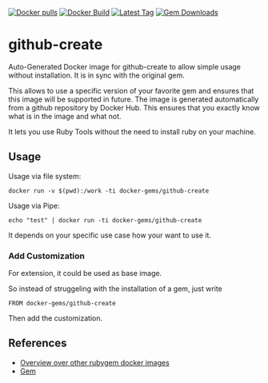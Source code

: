 [![Docker pulls](https://img.shields.io/docker/pulls/rubygem/github-create.svg)](https://hub.docker.com/r/rubygem/github-create/)
[![Docker Build](https://img.shields.io/docker/automated/rubygem/github-create.svg)](https://hub.docker.com/r/rubygem/github-create/)
[![Latest Tag](https://img.shields.io/github/tag/docker-rubygem/github-create.svg)](https://hub.docker.com/r/rubygem/github-create/)
[![Gem Downloads](https://img.shields.io/gem/dt/github-create.svg)](https://rubygems.org/gems/github-create/)
# github-create

Auto-Generated Docker image for github-create to allow simple usage without installation.
It is in sync with the original gem.

This allows to use a specific version of your favorite gem and ensures that this image will be supported in future.
The image is generated automatically from a github repository by Docker Hub.
This ensures that you exactly know what is in the image and what not.

It lets you use Ruby Tools without the need to install ruby on your machine.

## Usage

Usage via file system:

`docker run -v $(pwd):/work -ti docker-gems/github-create`

Usage via Pipe:

`echo "test" | docker run -ti docker-gems/github-create`

It depends on your specific use case how your want to use it.

### Add Customization

For extension, it could be used as base image.

So instead of struggeling with the installation of a gem, just write

`FROM docker-gems/github-create`

Then add the customization.

## References

 - [Overview over other rubygem docker images](https://github.com/thinkbot/docker-rubygem)
 - [Gem](https://rubygems.org/gems/github-create/)
